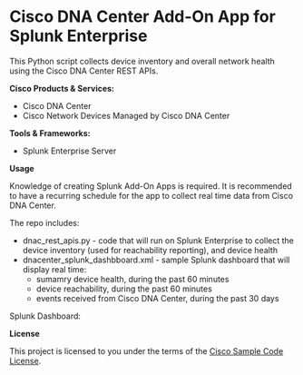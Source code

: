 # Cisco DNA Center Add-On App for Splunk Enterprise


This Python script collects device inventory and overall network health using the Cisco DNA Center REST APIs.

**Cisco Products & Services:**

- Cisco DNA Center
- Cisco Network Devices Managed by Cisco DNA Center

**Tools & Frameworks:**

- Splunk Enterprise Server

**Usage**

Knowledge of creating Splunk Add-On Apps is required.
It is recommended to have a recurring schedule for the app to collect real time data from Cisco DNA Center.

The repo includes:
 - dnac_rest_apis.py - code that will run on Splunk Enterprise to collect the device inventory (used for reachability
 reporting), and device health
 - dnacenter_splunk_dashbboard.xml - sample Splunk dashboard that will display real time:
   - sumamry device health, during the past 60 minutes
   - device reachability, during the past 60 minutes
   - events received from Cisco DNA Center, during the past 30 days

Splunk Dashboard:


**License**

This project is licensed to you under the terms of the [Cisco Sample Code License](./LICENSE).
